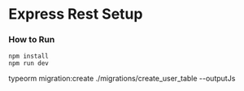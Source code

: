 Express Rest Setup
==============================================


### How to Run
```shell
npm install
npm run dev
```


typeorm migration:create ./migrations/create_user_table --outputJs 